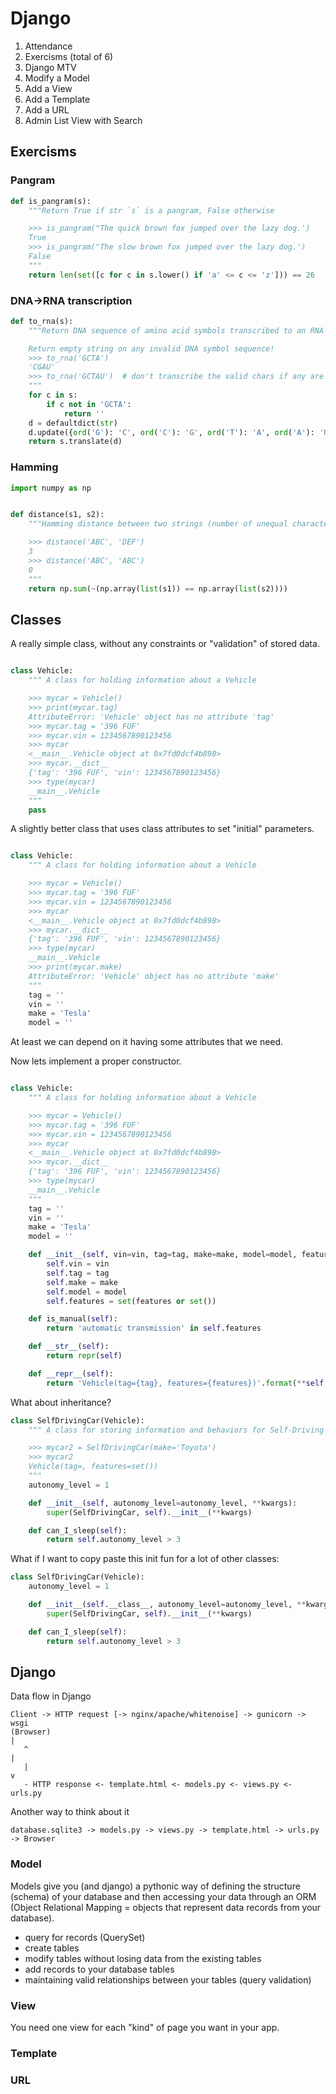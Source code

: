 # Django

1. Attendance
2. Exercisms (total of 6)
3. Django MTV
4. Modify a Model
5. Add a View
6. Add a Template
7. Add a URL
8. Admin List View with Search

## Exercisms

### Pangram


```python
def is_pangram(s):
    """Return True if str `s` is a pangram, False otherwise

    >>> is_pangram("The quick brown fox jumped over the lazy dog.')
    True
    >>> is_pangram("The slow brown fox jumped over the lazy dog.')
    False
    """
    return len(set([c for c in s.lower() if 'a' <= c <= 'z'])) == 26
```


### DNA->RNA transcription


```python
def to_rna(s):
    """Return DNA sequence of amino acid symbols transcribed to an RNA sequence

    Return empty string on any invalid DNA symbol sequence!
    >>> to_rna('GCTA')
    'CGAU'
    >>> to_rna('GCTAU')  # don't transcribe the valid chars if any are invalid
    """
    for c in s:
        if c not in 'GCTA':
            return ''
    d = defaultdict(str)
    d.update({ord('G'): 'C', ord('C'): 'G', ord('T'): 'A', ord('A'): 'U'})
    return s.translate(d)
```

### Hamming


```python
import numpy as np


def distance(s1, s2):
    """Hamming distance between two strings (number of unequal characters)

    >>> distance('ABC', 'DEF')
    3
    >>> distance('ABC', 'ABC')
    0
    """
    return np.sum(~(np.array(list(s1)) == np.array(list(s2))))
```

## Classes

A really simple class, without any constraints or "validation" of stored data.

```python

class Vehicle:
    """ A class for holding information about a Vehicle

    >>> mycar = Vehicle()
    >>> print(mycar.tag)
    AttributeError: 'Vehicle' object has no attribute 'tag'
    >>> mycar.tag = '396 FUF'
    >>> mycar.vin = 1234567890123456
    >>> mycar
    <__main__.Vehicle object at 0x7fd0dcf4b898>
    >>> mycar.__dict__
    {'tag': '396 FUF', 'vin': 1234567890123456}
    >>> type(mycar)
    __main__.Vehicle
    """
    pass
```

A slightly better class that uses class attributes to set "initial" parameters.

```python

class Vehicle:
    """ A class for holding information about a Vehicle

    >>> mycar = Vehicle()
    >>> mycar.tag = '396 FUF'
    >>> mycar.vin = 1234567890123456
    >>> mycar
    <__main__.Vehicle object at 0x7fd0dcf4b898>
    >>> mycar.__dict__
    {'tag': '396 FUF', 'vin': 1234567890123456}
    >>> type(mycar)
    __main__.Vehicle
    >>> print(mycar.make)
    AttributeError: 'Vehicle' object has no attribute 'make'
    """
    tag = ''
    vin = ''
    make = 'Tesla'
    model = ''
```

At least we can depend on it having some attributes that we need.

Now lets implement a proper constructor.

```python

class Vehicle:
    """ A class for holding information about a Vehicle

    >>> mycar = Vehicle()
    >>> mycar.tag = '396 FUF'
    >>> mycar.vin = 1234567890123456
    >>> mycar
    <__main__.Vehicle object at 0x7fd0dcf4b898>
    >>> mycar.__dict__
    {'tag': '396 FUF', 'vin': 1234567890123456}
    >>> type(mycar)
    __main__.Vehicle
    """
    tag = ''
    vin = ''
    make = 'Tesla'
    model = ''

    def __init__(self, vin=vin, tag=tag, make=make, model=model, features=None):
        self.vin = vin
        self.tag = tag
        self.make = make
        self.model = model
        self.features = set(features or set())

    def is_manual(self):
        return 'automatic transmission' in self.features

    def __str__(self):
        return repr(self)

    def __repr__(self):
        return 'Vehicle(tag={tag}, features={features})'.format(**self.__dict__)
```

What about inheritance?

```python
class SelfDrivingCar(Vehicle):
    """ A class for storing information and behaviors for Self-Driving Car objects

    >>> mycar2 = SelfDrivingCar(make='Toyota')
    >>> mycar2
    Vehicle(tag=, features=set())
    """
    autonomy_level = 1

    def __init__(self, autonomy_level=autonomy_level, **kwargs):
        super(SelfDrivingCar, self).__init__(**kwargs)

    def can_I_sleep(self):
        return self.autonomy_level > 3
```

What if I want to copy paste this init fun for a lot of other classes:


```python
class SelfDrivingCar(Vehicle):
    autonomy_level = 1

    def __init__(self.__class__, autonomy_level=autonomy_level, **kwargs):
        super(SelfDrivingCar, self).__init__(**kwargs)

    def can_I_sleep(self):
        return self.autonomy_level > 3
```

## Django

Data flow in Django

```text
Client -> HTTP request [-> nginx/apache/whitenoise] -> gunicorn -> wsgi
(Browser)                                                             |
   ^                                                                  |
   |                                                                  v
   - HTTP response <- template.html <- models.py <- views.py <- urls.py
```

Another way to think about it

```text
database.sqlite3 -> models.py -> views.py -> template.html -> urls.py -> Browser
```

### Model

Models give you (and django) a pythonic way of defining the structure (schema) of your database and then accessing your data through an ORM (Object Relational Mapping = objects that represent data records from your database).

  - query for records (QuerySet)
  - create tables
  - modify tables without losing data from the existing tables
  - add records to your database tables
  - maintaining valid relationships between your tables (query validation)

### View

You need one view for each "kind" of page you want in your app.

### Template

### URL
